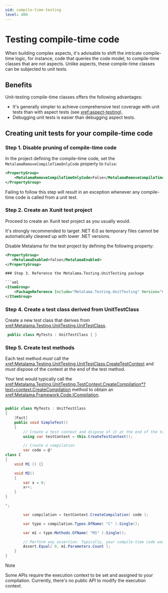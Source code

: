 ```yaml
---
uid: compile-time-testing
level: 400
---
```


# Testing compile-time code

When building complex aspects, it's advisable to shift the intricate compile-time logic, for instance, code that queries the code model, to compile-time classes that are not aspects. Unlike aspects, these compile-time classes can be subjected to unit tests.

## Benefits

Unit-testing compile-time classes offers the following advantages:

* It's generally simpler to achieve comprehensive test coverage with unit tests than with aspect tests (see <xref:aspect-testing>),
* Debugging unit tests is easier than debugging aspect tests.

## Creating unit tests for your compile-time code

### Step 1. Disable pruning of compile-time code

In the project defining the compile-time code, set the `MetalamaRemoveCompileTimeOnlyCode` property to `False`:

```xml
<PropertyGroup>
    <MetalamaRemoveCompileTimeOnlyCode>False</MetalamaRemoveCompileTimeOnlyCode>
</PropertyGroup>
```

Failing to follow this step will result in an exception whenever any compile-time code is called from a unit test.

### Step 2. Create an Xunit test project

Proceed to create an Xunit test project as you usually would.

It's strongly recommended to target .NET 6.0 as temporary files cannot be automatically cleaned up with lower .NET versions.

Disable Metalama for the test project by defining the following property:

```xml
<PropertyGroup>
   <MetalamaEnabled>false</MetalamaEnabled>
</PropertyGroup>

### Step 3. Reference the Metalama.Testing.UnitTesting package

```xml
<ItemGroup>
    <PackageReference Include="Metalama.Testing.UnitTesting" Version="CHANGE ME" />
</ItemGroup>
```

### Step 4. Create a test class derived from UnitTestClass

Create a new test class that derives from <xref:Metalama.Testing.UnitTesting.UnitTestClass>.

```cs
 public class MyTests : UnitTestClass { }

```

### Step 5. Create test methods

Each test method _must_ call the <xref:Metalama.Testing.UnitTesting.UnitTestClass.CreateTestContext> and _must_ dispose of the context at the end of the test method.

Your test would typically call the <xref:Metalama.Testing.UnitTesting.TestContext.CreateCompilation*?text=context.CreateCompilation> method to obtain an <xref:Metalama.Framework.Code.ICompilation>.

```cs

public class MyTests : UnitTestClass
{
    [Fact]
    public void SimpleTest()
    {
        // Create a test context and dispose of it at the end of the test.
        using var testContext = this.CreateTestContext();

        // Create a compilation
        var code = @"
class C
{
    void M1 () {}

    void M2()
    {
        var x = 0;
        x++;
    }
}

";

        var compilation = testContext.CreateCompilation( code );

        var type = compilation.Types.OfName( "C" ).Single();

        var m1 = type.Methods.OfName( "M1" ).Single();

        // Perform any assertion. Typically, your compile-time code would be called here.
        Assert.Equal( 0, m1.Parameters.Count );
    }
}
```

> [!NOTE]
> Some APIs require the execution context to be set and assigned to your compilation. Currently, there's no public API to modify the execution context.


